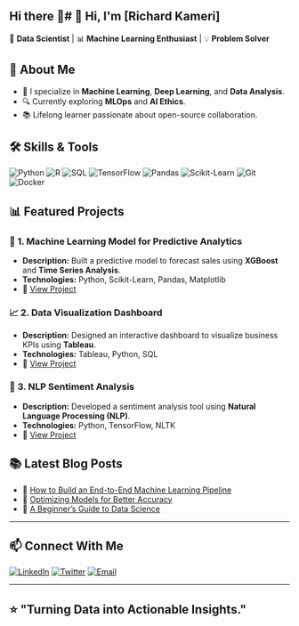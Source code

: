 ## Hi there 👋# 👋 Hi, I'm [Richard Kameri]

🎯 **Data Scientist** | 📊 **Machine Learning Enthusiast** | 💡 **Problem Solver**

## 🚀 About Me
- 🧠 I specialize in **Machine Learning**, **Deep Learning**, and **Data Analysis**.
- 🔍 Currently exploring **MLOps** and **AI Ethics**.
- 📚 Lifelong learner passionate about open-source collaboration.

## 🛠️ Skills & Tools

![Python](https://img.shields.io/badge/Python-3776AB?style=for-the-badge&logo=python&logoColor=white)
![R](https://img.shields.io/badge/R-276DC3?style=for-the-badge&logo=r&logoColor=white)
![SQL](https://img.shields.io/badge/SQL-4479A1?style=for-the-badge&logo=mysql&logoColor=white)
![TensorFlow](https://img.shields.io/badge/TensorFlow-FF6F00?style=for-the-badge&logo=tensorflow&logoColor=white)
![Pandas](https://img.shields.io/badge/Pandas-150458?style=for-the-badge&logo=pandas&logoColor=white)
![Scikit-Learn](https://img.shields.io/badge/Scikit--Learn-F7931E?style=for-the-badge&logo=scikit-learn&logoColor=white)
![Git](https://img.shields.io/badge/Git-F05032?style=for-the-badge&logo=git&logoColor=white)
![Docker](https://img.shields.io/badge/Docker-2496ED?style=for-the-badge&logo=docker&logoColor=white)


## 📊 Featured Projects

### 🧠 **1. Machine Learning Model for Predictive Analytics**
- **Description:** Built a predictive model to forecast sales using **XGBoost** and **Time Series Analysis**.
- **Technologies:** Python, Scikit-Learn, Pandas, Matplotlib
- 🔗 [View Project](https://github.com/RichardKameri/your-ml-project)

### 📈 **2. Data Visualization Dashboard**
- **Description:** Designed an interactive dashboard to visualize business KPIs using **Tableau**.
- **Technologies:** Tableau, Python, SQL
- 🔗 [View Project](https://github.com/RichardKameri/your-dashboard-project)

### 🤖 **3. NLP Sentiment Analysis**
- **Description:** Developed a sentiment analysis tool using **Natural Language Processing (NLP)**.
- **Technologies:** Python, TensorFlow, NLTK
- 🔗 [View Project](https://github.com/RichardKameri/your-nlp-project)

## 📚 Latest Blog Posts

- 📝 [How to Build an End-to-End Machine Learning Pipeline](#)
- 📝 [Optimizing Models for Better Accuracy](#)
- 📝 [A Beginner’s Guide to Data Science](#)

---

## 📫 Connect With Me

[![LinkedIn](https://img.shields.io/badge/LinkedIn-0A66C2?style=for-the-badge&logo=linkedin&logoColor=white)](https://www.linkedin.com/in/richard-kameri-689bbb317/)
[![Twitter](https://img.shields.io/badge/Twitter-1DA1F2?style=for-the-badge&logo=twitter&logoColor=white)](https://x.com/Richard17032067)
[![Email](https://img.shields.io/badge/Email-D14836?style=for-the-badge&logo=gmail&logoColor=white)](mailto:your.richardkameri327@gmail.com)

---

⭐ **"Turning Data into Actionable Insights."**
---
